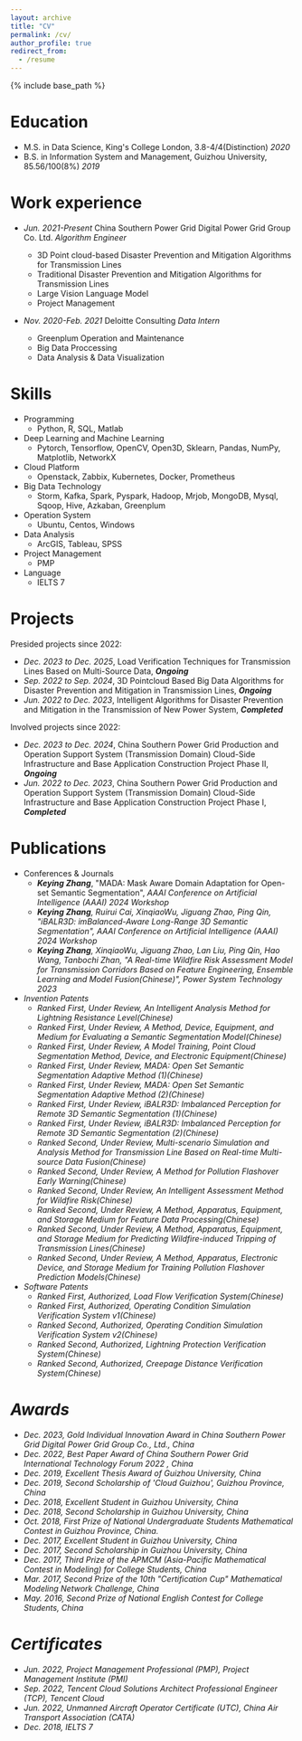 ```yaml
---
layout: archive
title: "CV"
permalink: /cv/
author_profile: true
redirect_from:
  - /resume
---
```


{% include base_path %}

Education
======
* M.S. in Data Science, King's College London, 3.8-4/4(Distinction) *2020*
* B.S. in Information System and Management, Guizhou University, 85.56/100(8%) *2019*

Work experience
======
* *Jun. 2021-Present* China Southern Power Grid Digital Power Grid Group Co. Ltd. *Algorithm Engineer*
  * 3D Point cloud-based Disaster Prevention and Mitigation Algorithms for Transmission Lines
  * Traditional Disaster Prevention and Mitigation Algorithms for Transmission Lines
  * Large Vision Language Model
  * Project Management

* *Nov. 2020-Feb. 2021* Deloitte Consulting *Data Intern*
  * Greenplum Operation and Maintenance
  * Big Data Proccessing
  * Data Analysis & Data Visualization
  
Skills
======
* Programming
  * Python, R, SQL, Matlab
* Deep Learning and Machine Learning
  * Pytorch, Tensorflow, OpenCV, Open3D, Sklearn, Pandas, NumPy, Matplotlib, NetworkX
* Cloud Platform
  * Openstack, Zabbix, Kubernetes, Docker, Prometheus
* Big Data Technology
  * Storm, Kafka, Spark, Pyspark, Hadoop, Mrjob, MongoDB, Mysql, Sqoop, Hive, Azkaban, Greenplum
* Operation System
  * Ubuntu, Centos, Windows
* Data Analysis
  * ArcGIS, Tableau, SPSS
* Project Management
  * PMP
* Language
  * IELTS 7

Projects
======
Presided projects since 2022:
* *Dec. 2023 to Dec. 2025*, Load Verification Techniques for Transmission Lines Based on Multi-Source Data, ***Ongoing***
* *Sep. 2022 to Sep. 2024*, 3D Pointcloud Based Big Data Algorithms for Disaster Prevention and Mitigation in Transmission Lines, ***Ongoing***
* *Jun. 2022 to Dec. 2023*, Intelligent Algorithms for Disaster Prevention and Mitigation in the Transmission of New Power System, ***Completed***

Involved projects since 2022:
* *Dec. 2023 to Dec. 2024*, China Southern Power Grid Production and Operation Support System (Transmission Domain) Cloud-Side Infrastructure and Base Application Construction Project Phase II, ***Ongoing***
* *Jun. 2022 to Dec. 2023*, China Southern Power Grid Production and Operation Support System (Transmission Domain) Cloud-Side Infrastructure and Base Application Construction Project Phase I, ***Completed***

Publications
======
* Conferences & Journals
  * <em><strong>Keying Zhang</strong></em>, "MADA: Mask Aware Domain Adaptation for Open-set Semantic Segmentation", <em>AAAI Conference on Artificial Intelligence (AAAI) 2024 Workshop</em>
  * <em><strong>Keying Zhang</strong>, Ruirui Cai, XinqiaoWu, Jiguang Zhao, Ping Qin<em>, "iBALR3D: imBalanced-Aware Long-Range 3D Semantic Segmentation", <em>AAAI Conference on Artificial Intelligence (AAAI) 2024 Workshop</em>
  * <em><strong>Keying Zhang</strong>, XinqiaoWu, Jiguang Zhao, Lan Liu, Ping Qin, Hao Wang, Tanbochi Zhan</em>, "A Real-time Wildfire Risk Assessment Model for Transmission Corridors Based on Feature Engineering, Ensemble Learning and Model Fusion(Chinese)", <em>Power System Technology 2023</em>
* Invention Patents
  * *Ranked First, Under Review*, An Intelligent Analysis Method for Lightning Resistance Level(Chinese)
  * *Ranked First, Under Review*, A Method, Device, Equipment, and Medium for Evaluating a Semantic Segmentation Model(Chinese)
  * *Ranked First, Under Review*, A Model Training, Point Cloud Segmentation Method, Device, and Electronic Equipment(Chinese)
  * *Ranked First, Under Review*, MADA: Open Set Semantic Segmentation Adaptive Method (1)(Chinese)
  * *Ranked First, Under Review*, MADA: Open Set Semantic Segmentation Adaptive Method (2)(Chinese)
  * *Ranked First, Under Review*, iBALR3D: Imbalanced Perception for Remote 3D Semantic Segmentation (1)(Chinese)
  * *Ranked First, Under Review*, iBALR3D: Imbalanced Perception for Remote 3D Semantic Segmentation (2)(Chinese)
  * *Ranked Second, Under Review*, Multi-scenario Simulation and Analysis Method for Transmission Line Based on Real-time Multi-source Data Fusion(Chinese)
  * *Ranked Second, Under Review*, A Method for Pollution Flashover Early Warning(Chinese)
  * *Ranked Second, Under Review*, An Intelligent Assessment Method for Wildfire Risk(Chinese)
  * *Ranked Second, Under Review*, A Method, Apparatus, Equipment, and Storage Medium for Feature Data Processing(Chinese)
  * *Ranked Second, Under Review*, A Method, Apparatus, Equipment, and Storage Medium for Predicting Wildfire-induced Tripping of Transmission Lines(Chinese)
  * *Ranked Second, Under Review*, A Method, Apparatus, Electronic Device, and Storage Medium for Training Pollution Flashover Prediction Models(Chinese) 
* Software Patents
  * *Ranked First, Authorized*, Load Flow Verification System(Chinese)
  * *Ranked First, Authorized*, Operating Condition Simulation Verification System v1(Chinese)
  * *Ranked Second, Authorized*, Operating Condition Simulation Verification System v2(Chinese)
  * *Ranked Second, Authorized*, Lightning Protection Verification System(Chinese)
  * *Ranked Second, Authorized*, Creepage Distance Verification System(Chinese)
  
Awards
======
* *Dec. 2023*, Gold Individual Innovation Award in China Southern Power Grid Digital Power Grid Group Co., Ltd., China
* *Dec. 2022*, Best Paper Award of China Southern Power Grid International Technology Forum 2022 , China
* *Dec. 2019*, Excellent Thesis Award of Guizhou University, China
* *Dec. 2019*, Second Scholarship of 'Cloud Guizhou', Guizhou Province, China
* *Dec. 2018*, Excellent Student in Guizhou University, China
* *Dec. 2018*, Second Scholarship in Guizhou University, China
* *Oct. 2018*, First Prize of National Undergraduate Students Mathematical Contest in Guizhou Province, China.
* *Dec. 2017*, Excellent Student in Guizhou University, China
* *Dec. 2017*, Second Scholarship in Guizhou University, China
* *Dec. 2017*, Third Prize of the APMCM (Asia-Pacific Mathematical Contest in Modeling) for College Students, China
* *Mar. 2017*, Second Prize of the 10th "Certification Cup" Mathematical Modeling Network Challenge, China
* *May. 2016*, Second Prize of National English Contest for College Students, China

Certificates
======
* *Jun. 2022*, Project Management Professional (PMP), *Project Management Institute (PMI)*
* *Sep. 2022*, Tencent Cloud Solutions Architect Professional Engineer (TCP), *Tencent Cloud*
* *Jun. 2022*, Unmanned Aircraft Operator Certificate (UTC), *China Air Transport Association (CATA)*
* *Dec. 2018*, IELTS 7

  
